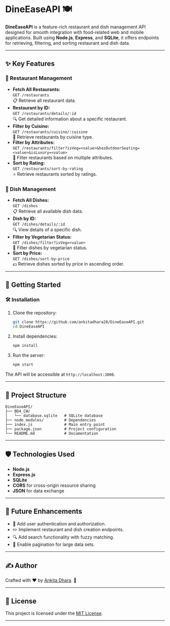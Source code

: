 # DineEaseAPI 🍽️  

**DineEaseAPI** is a feature-rich restaurant and dish management API designed for smooth integration with food-related web and mobile applications. Built using **Node.js**, **Express**, and **SQLite**, it offers endpoints for retrieving, filtering, and sorting restaurant and dish data.

---

## ✨ Key Features  
### 🏨 Restaurant Management  
- **Fetch All Restaurants:**  
  `GET /restaurants`  
  📋 Retrieve all restaurant data.  
- **Restaurant by ID:**  
  `GET /restaurants/details/:id`  
  🔍 Get detailed information about a specific restaurant.  
- **Filter by Cuisine:**  
  `GET /restaurants/cuisine/:cuisine`  
  🍜 Retrieve restaurants by cuisine type.  
- **Filter by Attributes:**  
  `GET /restaurants/filter?isVeg=<value>&hasOutdoorSeating=<value>&isLuxury=<value>`  
  🎯 Filter restaurants based on multiple attributes.  
- **Sort by Rating:**  
  `GET /restaurants/sort-by-rating`  
  ⭐ Retrieve restaurants sorted by ratings.  

### 🍴 Dish Management  
- **Fetch All Dishes:**  
  `GET /dishes`  
  📋 Retrieve all available dish data.  
- **Dish by ID:**  
  `GET /dishes/details/:id`  
  🔍 View details of a specific dish.  
- **Filter by Vegetarian Status:**  
  `GET /dishes/filter?isVeg=<value>`  
  🌱 Filter dishes by vegetarian status.  
- **Sort by Price:**  
  `GET /dishes/sort-by-price`  
  💵 Retrieve dishes sorted by price in ascending order.  

---

## 🚀 Getting Started  
### 🛠️ Installation  
1. Clone the repository:  
   ```bash  
   git clone https://github.com/ankitadhara28/DineEaseAPI.git  
   cd DineEaseAPI  
   ```  

2. Install dependencies:  
   ```bash  
   npm install  
   ```  

3. Run the server:  
   ```bash  
   npm start  
   ```  

The API will be accessible at `http://localhost:3000`.

---

## 📂 Project Structure  
```plaintext  
DineEaseAPI/  
├── BD4_CW/  
│   └── database.sqlite   # SQLite database  
├── node_modules/         # Dependencies  
├── index.js              # Main entry point  
├── package.json          # Project configuration  
└── README.md             # Documentation  
```  

---

## 🛡️ Technologies Used  
- **Node.js**  
- **Express.js**  
- **SQLite**  
- **CORS** for cross-origin resource sharing  
- **JSON** for data exchange  

---

## 🌟 Future Enhancements  
- 🔐 Add user authentication and authorization.  
- ✏️ Implement restaurant and dish creation endpoints.  
- 🔍 Add search functionality with fuzzy matching.  
- 📄 Enable pagination for large data sets.  

---

## ✍️ Author  
Crafted with ❤️ by [Ankita Dhara](https://github.com/ankitadhara28). 🎉  

---

## 📄 License  
This project is licensed under the [MIT License](./LICENSE).  

---


